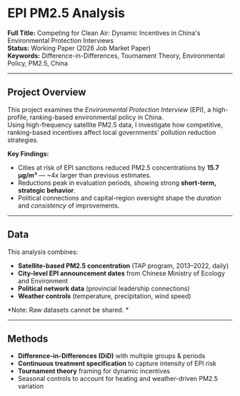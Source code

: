# EPI PM2.5 Analysis

**Full Title:** Competing for Clean Air: Dynamic Incentives in China's Environmental Protection Interviews  
**Status:** Working Paper (2026 Job Market Paper)  
**Keywords:** Difference-in-Differences, Tournament Theory, Environmental Policy, PM2.5, China

---

## Project Overview
This project examines the *Environmental Protection Interview* (EPI), a high-profile, ranking-based environmental policy in China.  
Using high-frequency satellite PM2.5 data, I investigate how competitive, ranking-based incentives affect local governments' pollution reduction strategies.

**Key Findings:**
- Cities at risk of EPI sanctions reduced PM2.5 concentrations by **15.7 μg/m³** — ~4x larger than previous estimates.
- Reductions peak in evaluation periods, showing strong **short-term, strategic behavior**.
- Political connections and capital-region oversight shape the *duration* and *consistency* of improvements.

---

## Data
This analysis combines:
- **Satellite-based PM2.5 concentration** (TAP program, 2013–2022, daily)
- **City-level EPI announcement dates** from Chinese Ministry of Ecology and Environment
- **Political network data** (provincial leadership connections)
- **Weather controls** (temperature, precipitation, wind speed)

*Note: Raw datasets cannot be shared. *

---

## Methods
- **Difference-in-Differences (DiD)** with multiple groups & periods  
- **Continuous treatment specification** to capture intensity of EPI risk  
- **Tournament theory** framing for dynamic incentives  
- Seasonal controls to account for heating and weather-driven PM2.5 variation  



